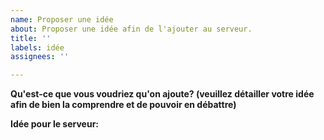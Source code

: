 ```yaml
---
name: Proposer une idée
about: Proposer une idée afin de l'ajouter au serveur.
title: ''
labels: idée
assignees: ''

---
```


**Qu'est-ce que vous voudriez qu'on ajoute? (veuillez détailler votre idée afin de bien la comprendre et de pouvoir en débattre)**

**Idée pour le serveur:**
